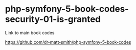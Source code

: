 # php-symfony-5-book-codes-security-01-is-granted


Link to main book codes

https://github.com/dr-matt-smith/php-symfony-5-book-codes
